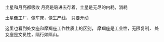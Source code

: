 土星和月亮都吸收
月亮是吸进去存着，土星是无尽的内耗，消耗

土星像工厂，像车床，像生产线，
只要开动

这里也看到处女座和摩羯座工作性质上的区别，
摩羯座是工业性，无限复制，
处女座是文员性，隔行如隔山。
